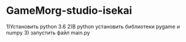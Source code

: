 # GameMorg-studio-isekai

1)Установить python 3.6
2)В python установить библиотеки pygame и numpy 
3) запустить файл main.py
